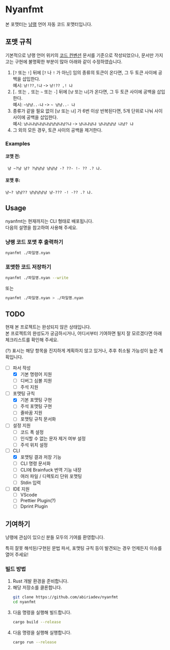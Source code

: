 # Nyanfmt

본 포맷터는 [냥랭](https://github.com/sserve-kr/Nyanlang) 언어 자동 코드 포맷터입니다.

## 포맷 규칙

기본적으로 냥랭 언어 위키의 [코드 컨벤션](https://github.com/sserve-kr/Nyanlang/wiki#%EC%BD%94%EB%93%9C-%EC%BB%A8%EB%B2%A4%EC%85%98%EC%9D%B4%EB%8B%A4%EB%83%A5) 문서를 기준으로 작성되었으나, 문서만 가지고는 구현에 불명확한 부분이 많아 아래와 같이 수정하였습니다.

1. [`?` 또는 `!`] 뒤에 [`?` 나 `!` 가 아닌] 임의 종류의 토큰이 온다면, 그 두 토큰 사이에 공백을 삽입한다. \
예시: `냥!??,!냐` -> `냥!?? ,! 냐`
2. [`.` 또는 `,` 또는 `~` 또는 `-`] 뒤에 [`냥` 또는 `냐`]가 온다면, 그 두 토큰 사이에 공백을 삽입한다. \
예시: `~냥냥..-냐` -> `~ 냥냥..- 냐`
3. 종류가 같을 필요 없이 [`냥` 또는 `냐`] 가 6번 이상 반복된다면, 5개 단위로 나눠 사이사이에 공백을 삽입한다. \
예시: `냥냐냐냥냐냥냐냥냥냥냐냥?냐` -> `냥냐냐냥냐 냥냐냥냥냥 냐냥? 냐`
4. 그 외의 모든 경우, 토큰 사이의 공백을 제거한다.

### Examples

#### 코맷 전:

```bf
 냥 ~?냥 냥? ?냥냥냥 냥냥냥 -? ??- !- ?? .? 냐.
```

#### 포맷 후:

```bf
냥~? 냥냥?? 냥냥냥냥냥 냥-??? -! -?? .? 냐.
```

## Usage

nyanfmt는 현재까지는 CLI 형태로 배포됩니다. \
다음의 설명을 참고하여 사용해 주세요.

### 냥랭 코드 포맷 후 출력하기

```sh
nyanfmt ./파일명.nyan
```

### 포맷한 코드 저장하기

```sh
nyanfmt ./파일명.nyan --write
```

또는

```sh
nyanfmt ./파일명.nyan > ./파일명.nyan
```

## TODO

현재 본 프로젝트는 완성되지 않은 상태입니다. \
본 프로젝트의 완성도가 궁금하시거나, 어디서부터 기여하면 될지 잘 모르겠다면 아래 체크리스트를 확인해 주세요.

(?) 표시는 해당 항목을 진지하게 계획하지 않고 있거나, 추후 취소될 가능성이 높은 계획입니다.
 - [ ] 파서 작성
   - [x] 기본 명령어 지원
   - [ ] 디버그 심볼 지원
   - [ ] 주석 지원
 - [ ] 포맷팅 규칙
   - [x] 기본 포맷팅 구현
   - [ ] 주석 포맷팅 구현
   - [ ] 줄바꿈 지원
   - [ ] 포맷팅 규칙 문서화
 - [ ] 설정 지원
   - [ ] 코드 폭 설정
   - [ ] 인식할 수 없는 문자 제거 여부 설정
   - [ ] 주석 위치 설정
 - [ ] CLI
   - [x] 포맷팅 결과 저장 기능
   - [ ] CLI 명령 문서화
   - [ ] CLI에 Brainfuck 번역 기능 내장
   - [ ] 여러 파일 / 디렉토리 단위 포맷팅
   - [ ] Stdin 입력
 - [ ] IDE 지원
   - [ ] VScode
   - [ ] Prettier Plugin(?)
   - [ ] Dprint Plugin

## 기여하기

냥랭에 관심이 있으신 분들 모두의 기여를 환영합니다.

특히 잘못 해석된/구현된 문법 파서, 포맷팅 규칙 등이 발견되는 경우 언제든지 이슈를 열어 주세요!

### 빌드 방법

1. Rust 개발 환경을 준비합니다.
2. 해당 저장소를 클론합니다.
    ```sh
    git clone https://github.com/abiriadev/nyanfmt
    cd nyanfmt
    ```
3. 다음 명령을 실행해 빌드합니다.
    ```sh
    cargo build --release
    ```
4. 다음 명령을 실행해 실행합니다.
    ```sh
    cargo run --release
    ```
